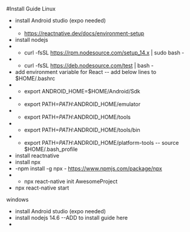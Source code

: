 #Install Guide
Linux
  - install Android studio (expo needed)
  - - https://reactnative.dev/docs/environment-setup
  - install nodejs
  - - curl -fsSL https://rpm.nodesource.com/setup_14.x | sudo bash -
  - - curl -fsSL https://deb.nodesource.com/test | bash -
  - add environment variable for React
  -- add below lines to $HOME/.bashrc
  - - export ANDROID_HOME=$HOME/Android/Sdk
  - - export PATH=$PATH:$ANDROID_HOME/emulator
  - - export PATH=$PATH:$ANDROID_HOME/tools
  - - export PATH=$PATH:$ANDROID_HOME/tools/bin
  - - export PATH=$PATH:$ANDROID_HOME/platform-tools
  -- source $HOME/.bash_profile
  - install reactnative
  - install npx
  - -npm install -g npx -  https://www.npmjs.com/package/npx
  - - npx react-native init AwesomeProject
  - npx react-native start

windows
  - install Android studio (expo needed)
  - install nodejs 14.6
  --ADD to install guide here
  -  
